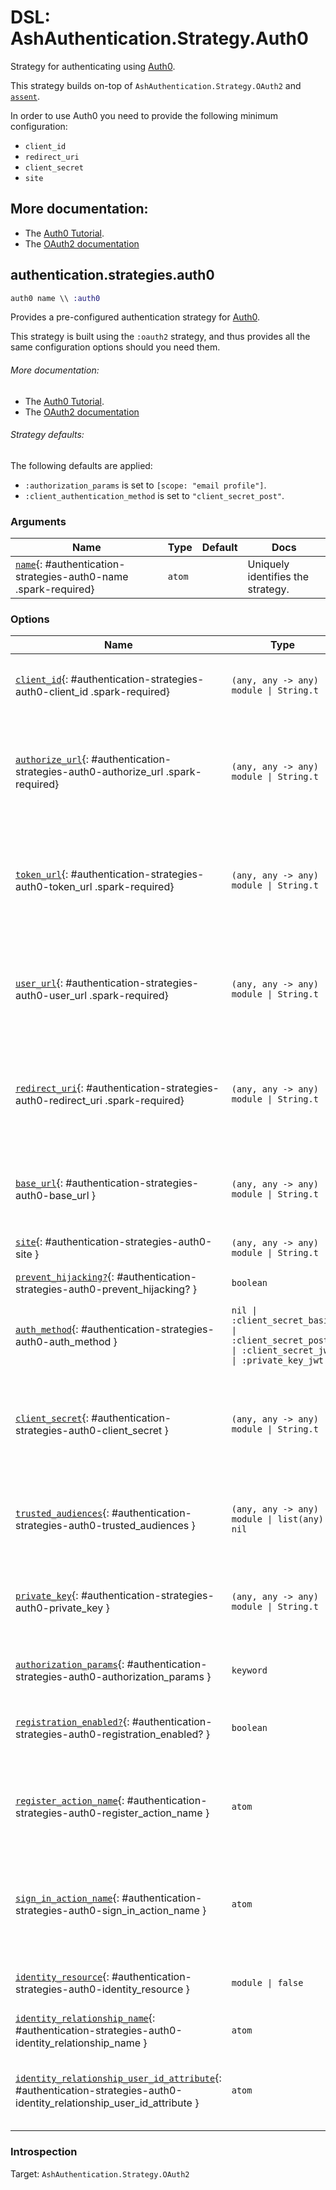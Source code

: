 <!--
This file was generated by Spark. Do not edit it by hand.
-->
# DSL: AshAuthentication.Strategy.Auth0

Strategy for authenticating using [Auth0](https://auth0.com).

This strategy builds on-top of `AshAuthentication.Strategy.OAuth2` and
[`assent`](https://hex.pm/packages/assent).

In order to use Auth0 you need to provide the following minimum configuration:

  - `client_id`
  - `redirect_uri`
  - `client_secret`
  - `site`

## More documentation:
- The [Auth0 Tutorial](/documentation/tutorial/auth0.md).
- The [OAuth2 documentation](`AshAuthentication.Strategy.OAuth2`)



## authentication.strategies.auth0
```elixir
auth0 name \\ :auth0
```


Provides a pre-configured authentication strategy for [Auth0](https://auth0.com/).

This strategy is built using the `:oauth2` strategy, and thus provides all the same
configuration options should you need them.

###### More documentation:
- The [Auth0 Tutorial](/documentation/tutorial/auth0.md).
- The [OAuth2 documentation](`AshAuthentication.Strategy.OAuth2`)

###### Strategy defaults:

The following defaults are applied:

* `:authorization_params` is set to `[scope: "email profile"]`.
* `:client_authentication_method` is set to `"client_secret_post"`.







### Arguments

| Name | Type | Default | Docs |
|------|------|---------|------|
| [`name`](#authentication-strategies-auth0-name){: #authentication-strategies-auth0-name .spark-required} | `atom` |  | Uniquely identifies the strategy. |
### Options

| Name | Type | Default | Docs |
|------|------|---------|------|
| [`client_id`](#authentication-strategies-auth0-client_id){: #authentication-strategies-auth0-client_id .spark-required} | `(any, any -> any) \| module \| String.t` |  | The OAuth2 client ID.  Takes either a module which implements the `AshAuthentication.Secret` behaviour, a 2 arity anonymous function or a string. |
| [`authorize_url`](#authentication-strategies-auth0-authorize_url){: #authentication-strategies-auth0-authorize_url .spark-required} | `(any, any -> any) \| module \| String.t` |  | The API url to the OAuth2 authorize endpoint, relative to `site`, e.g `authorize_url fn _, _ -> {:ok, "https://exampe.com/authorize"} end`. Takes either a module which implements the `AshAuthentication.Secret` behaviour, a 2 arity anonymous function or a string. |
| [`token_url`](#authentication-strategies-auth0-token_url){: #authentication-strategies-auth0-token_url .spark-required} | `(any, any -> any) \| module \| String.t` |  | The API url to access the token endpoint, relative to `site`, e.g `token_url fn _, _ -> {:ok, "https://example.com/oauth_token"} end`. Takes either a module which implements the `AshAuthentication.Secret` behaviour, a 2 arity anonymous function or a string. |
| [`user_url`](#authentication-strategies-auth0-user_url){: #authentication-strategies-auth0-user_url .spark-required} | `(any, any -> any) \| module \| String.t` |  | The API url to access the user endpoint, relative to `site`, e.g `user_url fn _, _ -> {:ok, "https://example.com/userinfo"} end`. Takes either a module which implements the `AshAuthentication.Secret` behaviour, a 2 arity anonymous function or a string. |
| [`redirect_uri`](#authentication-strategies-auth0-redirect_uri){: #authentication-strategies-auth0-redirect_uri .spark-required} | `(any, any -> any) \| module \| String.t` |  | The callback URI *base*. Not the whole URI back to the callback endpoint, but the URI to your `AuthPlug`. Takes either a module which implements the `AshAuthentication.Secret` behaviour, a 2 arity anonymous function or a string. |
| [`base_url`](#authentication-strategies-auth0-base_url){: #authentication-strategies-auth0-base_url } | `(any, any -> any) \| module \| String.t` |  | The base URL of the OAuth2 server - including the leading protocol (ie `https://`).  Takes either a module which implements the `AshAuthentication.Secret` behaviour, a 2 arity anonymous function or a string. |
| [`site`](#authentication-strategies-auth0-site){: #authentication-strategies-auth0-site } | `(any, any -> any) \| module \| String.t` |  | Deprecated: Use `base_url` instead. |
| [`prevent_hijacking?`](#authentication-strategies-auth0-prevent_hijacking?){: #authentication-strategies-auth0-prevent_hijacking? } | `boolean` | `true` | Requires a confirmation add_on to be present if the password strategy is used with the same identity_field. |
| [`auth_method`](#authentication-strategies-auth0-auth_method){: #authentication-strategies-auth0-auth_method } | `nil \| :client_secret_basic \| :client_secret_post \| :client_secret_jwt \| :private_key_jwt` | `:client_secret_post` | The authentication strategy used, optional. If not set, no authentication will be used during the access token request. |
| [`client_secret`](#authentication-strategies-auth0-client_secret){: #authentication-strategies-auth0-client_secret } | `(any, any -> any) \| module \| String.t` |  | The OAuth2 client secret. Required if :auth_method is `:client_secret_basic`, `:client_secret_post` or `:client_secret_jwt`. Takes either a module which implements the `AshAuthentication.Secret` behaviour, a 2 arity anonymous function or a string. |
| [`trusted_audiences`](#authentication-strategies-auth0-trusted_audiences){: #authentication-strategies-auth0-trusted_audiences } | `(any, any -> any) \| module \| list(any) \| nil` |  | A list of audiences which are trusted. Takes either a module which implements the `AshAuthentication.Secret` behaviour, a 2 arity anonymous function or a string. |
| [`private_key`](#authentication-strategies-auth0-private_key){: #authentication-strategies-auth0-private_key } | `(any, any -> any) \| module \| String.t` |  | The private key to use if `:auth_method` is `:private_key_jwt`. Takes either a module which implements the `AshAuthentication.Secret` behaviour, a 2 arity anonymous function or a string. |
| [`authorization_params`](#authentication-strategies-auth0-authorization_params){: #authentication-strategies-auth0-authorization_params } | `keyword` | `[scope: "email profile"]` | Any additional parameters to encode in the request phase. eg: `authorization_params scope: "openid profile email"` |
| [`registration_enabled?`](#authentication-strategies-auth0-registration_enabled?){: #authentication-strategies-auth0-registration_enabled? } | `boolean` | `true` | If enabled, new users will be able to register for your site when authenticating and not already present. If not, only existing users will be able to authenticate. |
| [`register_action_name`](#authentication-strategies-auth0-register_action_name){: #authentication-strategies-auth0-register_action_name } | `atom` |  | The name of the action to use to register a user, if `registration_enabled?` is `true`. Defaults to `register_with_<name>` See the "Registration and Sign-in" section of the strategy docs for more. |
| [`sign_in_action_name`](#authentication-strategies-auth0-sign_in_action_name){: #authentication-strategies-auth0-sign_in_action_name } | `atom` |  | The name of the action to use to sign in an existing user, if `sign_in_enabled?` is `true`. Defaults to `sign_in_with_<strategy>`, which is generated for you by default. See the "Registration and Sign-in" section of the strategy docs for more information. |
| [`identity_resource`](#authentication-strategies-auth0-identity_resource){: #authentication-strategies-auth0-identity_resource } | `module \| false` | `false` | The resource used to store user identities, or `false` to disable. See the User Identities section of the strategy docs for more. |
| [`identity_relationship_name`](#authentication-strategies-auth0-identity_relationship_name){: #authentication-strategies-auth0-identity_relationship_name } | `atom` | `:identities` | Name of the relationship to the provider identities resource |
| [`identity_relationship_user_id_attribute`](#authentication-strategies-auth0-identity_relationship_user_id_attribute){: #authentication-strategies-auth0-identity_relationship_user_id_attribute } | `atom` | `:user_id` | The name of the destination (user_id) attribute on your provider identity resource. Only necessary if you've changed the `user_id_attribute_name` option of the provider identity. |





### Introspection

Target: `AshAuthentication.Strategy.OAuth2`



<style type="text/css">.spark-required::after { content: "*"; color: red !important; }</style>
